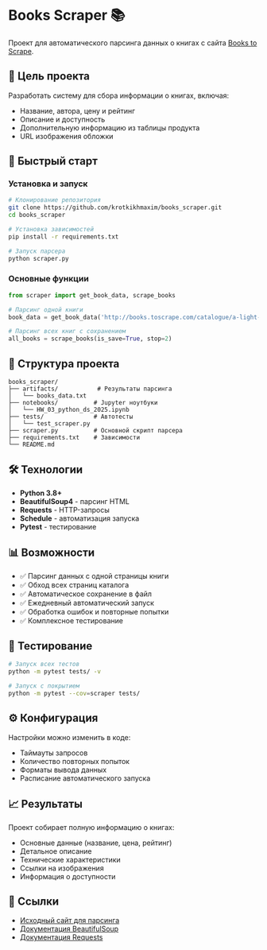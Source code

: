 # Books Scraper 📚

Проект для автоматического парсинга данных о книгах с сайта [Books to Scrape](http://books.toscrape.com/).

## 🎯 Цель проекта

Разработать систему для сбора информации о книгах, включая:
- Название, автора, цену и рейтинг
- Описание и доступность
- Дополнительную информацию из таблицы продукта
- URL изображения обложки

## 🚀 Быстрый старт

### Установка и запуск

```bash
# Клонирование репозитория
git clone https://github.com/krotkikhmaxim/books_scraper.git
cd books_scraper

# Установка зависимостей
pip install -r requirements.txt

# Запуск парсера
python scraper.py
```

### Основные функции

```python
from scraper import get_book_data, scrape_books

# Парсинг одной книги
book_data = get_book_data('http://books.toscrape.com/catalogue/a-light-in-the-attic_1000/index.html')

# Парсинг всех книг с сохранением
all_books = scrape_books(is_save=True, stop=2)
```

## 📁 Структура проекта

```
books_scraper/
├── artifacts/           # Результаты парсинга
│   └── books_data.txt
├── notebooks/          # Jupyter ноутбуки
│   └── HW_03_python_ds_2025.ipynb
├── tests/              # Автотесты
│   └── test_scraper.py
├── scraper.py          # Основной скрипт парсера
├── requirements.txt    # Зависимости
└── README.md
```

## 🛠 Технологии

- **Python 3.8+**
- **BeautifulSoup4** - парсинг HTML
- **Requests** - HTTP-запросы
- **Schedule** - автоматизация запуска
- **Pytest** - тестирование

## 📊 Возможности

- ✅ Парсинг данных с одной страницы книги
- ✅ Обход всех страниц каталога
- ✅ Автоматическое сохранение в файл
- ✅ Ежедневный автоматический запуск
- ✅ Обработка ошибок и повторные попытки
- ✅ Комплексное тестирование

## 🧪 Тестирование

```bash
# Запуск всех тестов
python -m pytest tests/ -v

# Запуск с покрытием
python -m pytest --cov=scraper tests/
```

## ⚙️ Конфигурация

Настройки можно изменить в коде:
- Таймауты запросов
- Количество повторных попыток
- Форматы вывода данных
- Расписание автоматического запуска

## 📈 Результаты

Проект собирает полную информацию о книгах:
- Основные данные (название, цена, рейтинг)
- Детальное описание
- Технические характеристики
- Ссылки на изображения
- Информация о доступности

## 🔗 Ссылки

- [Исходный сайт для парсинга](http://books.toscrape.com/)
- [Документация BeautifulSoup](https://www.crummy.com/software/BeautifulSoup/bs4/doc/)
- [Документация Requests](https://docs.python-requests.org/)

